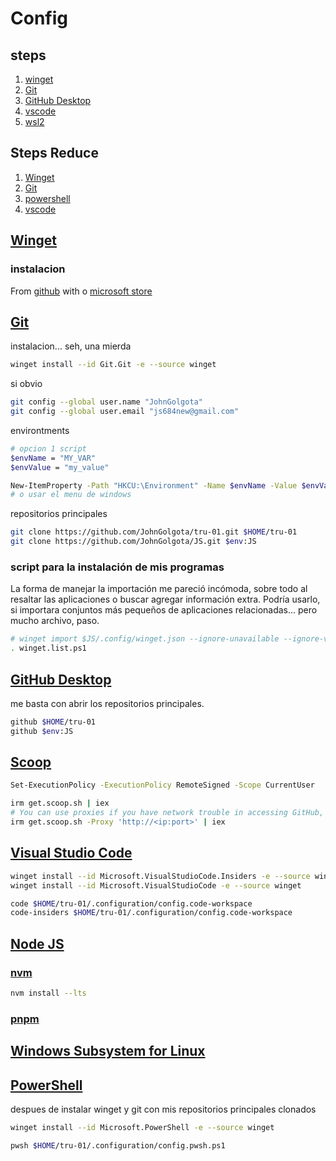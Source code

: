 # Config

## steps

1. [winget](#winget)
2. [Git](#git)
3. [GitHub Desktop](#github-desktop)
4. [vscode](#visual-studio-code)
5. [wsl2](#windows-subsystem-for-linux)

## Steps Reduce

1. [Winget](#winget)
2. [Git](#git)
3. [powershell](#powershell)
4. [vscode](#visual-studio-code)

## [Winget](https://learn.microsoft.com/es-es/windows/package-manager/winget/)

### instalacion

From [github](https://github.com/microsoft/winget-cli/releases) with o [microsoft store](https://apps.microsoft.com/detail/9NBLGGH4NNS1?hl=es-co&gl=CO)

## [Git](https://git-scm.com/download/win)

<!-- Puta Session -->
instalacion... seh, una mierda

```bash
winget install --id Git.Git -e --source winget
```

si obvio

```bash
git config --global user.name "JohnGolgota"
git config --global user.email "js684new@gmail.com"
```

environtments

```bash
# opcion 1 script
$envName = "MY_VAR"
$envValue = "my_value"

New-ItemProperty -Path "HKCU:\Environment" -Name $envName -Value $envValue -PropertyType "String" -Force
# o usar el menu de windows
```

repositorios principales

```bash
git clone https://github.com/JohnGolgota/tru-01.git $HOME/tru-01
git clone https://github.com/JohnGolgota/JS.git $env:JS
```

### script para la instalación de mis programas

La forma de manejar la importación me pareció incómoda, sobre todo al resaltar las aplicaciones o buscar agregar información extra. Podría usarlo, si importara conjuntos más pequeños de aplicaciones relacionadas... pero mucho archivo, paso.

```bash
# winget import $JS/.config/winget.json --ignore-unavailable --ignore-version --no-upgrade
. winget.list.ps1
```

## [GitHub Desktop](https://desktop.github.com/)
<!-- Session -->
me basta con abrir los repositorios principales.

```bash
github $HOME/tru-01
github $env:JS
```

## [Scoop](https://github.com/ScoopInstaller/Install#installation)

```bash
Set-ExecutionPolicy -ExecutionPolicy RemoteSigned -Scope CurrentUser
```

```bash
irm get.scoop.sh | iex
# You can use proxies if you have network trouble in accessing GitHub, e.g.
irm get.scoop.sh -Proxy 'http://<ip:port>' | iex
```

## [Visual Studio Code](https://code.visualstudio.com/)
<!-- Session -->
```bash
winget install --id Microsoft.VisualStudioCode.Insiders -e --source winget
winget install --id Microsoft.VisualStudioCode -e --source winget
```

```bash
code $HOME/tru-01/.configuration/config.code-workspace
code-insiders $HOME/tru-01/.configuration/config.code-workspace
```

## [Node JS](https://nodejs.org/es)

### [nvm](https://github.com/coreybutler/nvm-windows#reinstall-any-global-utilities)

```bash
nvm install --lts
```

### [pnpm](https://pnpm.io/es/installation)

## [Windows Subsystem for Linux](https://docs.microsoft.com/en-us/windows/wsl/install-win10)

## [PowerShell](https://learn.microsoft.com/en-us/powershell/scripting/overview?view=powershell-7.3)

despues de instalar winget y git con mis repositorios principales clonados

```bash
winget install --id Microsoft.PowerShell -e --source winget
```

```bash
pwsh $HOME/tru-01/.configuration/config.pwsh.ps1
```
